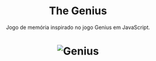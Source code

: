<h1 <h1 align="center">The Genius</h1>

<p align ="center">Jogo de memória inspirado no jogo Genius em JavaScript.</p>

<a> <h1 align="center">![Genius](https://user-images.githubusercontent.com/81976280/161119557-de1f9878-603c-4461-8537-ea7112563f37.png)</a>


